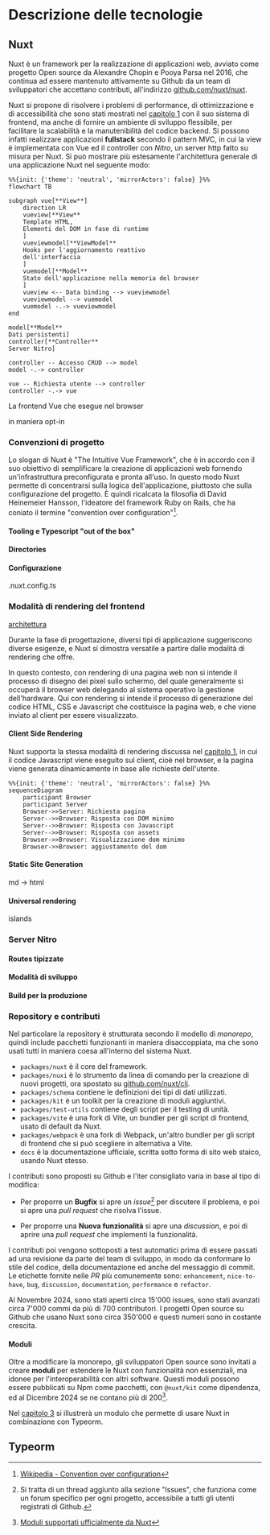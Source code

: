 # Descrizione delle tecnologie

## Nuxt

Nuxt è un framework per la realizzazione di applicazioni web, avviato come progetto Open source da Alexandre Chopin e Pooya Parsa nel 2016, che continua ad essere mantenuto attivamente su Github da un team di sviluppatori che accettano contributi, all'indirizzo [github.com/nuxt/nuxt](https://github.com/nuxt/nuxt).

Nuxt si propone di risolvere i problemi di performance, di ottimizzazione e di accessibilità che sono stati mostrati nel [capitolo 1](#ritorno-al-server-side-rendering) con il suo sistema di frontend, ma anche di fornire un ambiente di sviluppo flessibile, per facilitare la scalabilità e la manutenibilità del codice backend. Si possono infatti realizzare applicazioni **fullstack** secondo il pattern MVC, in cui la view è implementata con Vue ed il controller con *Nitro*, un server http fatto su misura per Nuxt. Si può mostrare più estesamente l'<span id="architettura-generale">architettura generale</span> di una applicazione Nuxt nel seguente modo:

```mermaid {height=6cm}
%%{init: {'theme': 'neutral', 'mirrorActors': false} }%%
flowchart TB

subgraph vue[**View**]
	direction LR
	vueview[**View**
	Template HTML,
	Elementi del DOM in fase di runtime
	]
	vueviewmodel[**ViewModel**
	Hooks per l'aggiornamento reattivo
	dell'interfaccia
	]
	vuemodel[**Model**
	Stato dell'applicazione nella memoria del browser
	]
	vueview <-- Data binding --> vueviewmodel
	vueviewmodel --> vuemodel
	vuemodel -.-> vueviewmodel
end

model[**Model**
Dati persistenti]
controller[**Controller**
Server Nitro]

controller -- Accesso CRUD --> model
model -.-> controller

vue -- Richiesta utente --> controller
controller -.-> vue
```

La frontend Vue che esegue nel browser 


in maniera opt-in

### Convenzioni di progetto

Lo slogan di Nuxt è "The Intuitive Vue Framework", che è in accordo con il suo obiettivo di semplificare la creazione di applicazioni web fornendo un'infrastruttura preconfigurata e pronta all'uso. In questo modo Nuxt permette di concentrarsi sulla logica dell'applicazione, piuttosto che sulla configurazione del progetto. È quindi ricalcata la filosofia di David Heinemeier Hansson, l'ideatore del framework Ruby on Rails, che ha coniato il termine "convention over configuration"[^convention-over-configuration].

[^convention-over-configuration]: [Wikipedia - Convention over configuration](https://en.wikipedia.org/wiki/Convention_over_configuration)

#### Tooling e Typescript "out of the box"

#### Directories

#### Configurazione

.nuxt.config.ts

### Modalità di rendering del frontend

[architettura](#architettura)

Durante la fase di progettazione, diversi tipi di applicazione suggeriscono diverse esigenze, e Nuxt si dimostra versatile a partire dalle modalità di rendering che offre.

In questo contesto, con rendering di una pagina web non si intende il processo di disegno dei pixel sullo schermo, del quale generalmente si occuperà il browser web delegando al sistema operativo la gestione dell'hardware. Qui con rendering si intende il processo di generazione del codice HTML, CSS e Javascript che costituisce la pagina web, e che viene inviato al client per essere visualizzato.


#### Client Side Rendering

Nuxt supporta la stessa modalità di rendering discussa nel [capitolo 1](#vue.js), in cui il codice Javascript viene eseguito sul client, cioè nel browser, e la pagina viene generata dinamicamente in base alle richieste dell'utente.

```mermaid {height=4cm}
%%{init: {'theme': 'neutral', 'mirrorActors': false} }%%
sequenceDiagram
    participant Browser
    participant Server
    Browser->>Server: Richiesta pagina
    Server-->>Browser: Risposta con DOM minimo
    Server-->>Browser: Risposta con Javascript
    Server-->>Browser: Risposta con assets
    Browser->>Browser: Visualizzazione dom minimo
    Browser->>Browser: aggiustamento del dom
```  

#### Static Site Generation
md -> html

#### Universal rendering

islands

### Server Nitro

#### Routes tipizzate

#### Modalità di sviluppo

#### Build per la produzione

### Repository e contributi

Nel particolare la repository è strutturata secondo il modello di *monorepo*, quindi include pacchetti funzionanti in maniera disaccoppiata, ma che sono usati tutti in maniera coesa all'interno del sistema Nuxt.

- `packages/nuxt` è il core del framework.
- `packages/nuxi` è lo strumento da linea di comando per la creazione di nuovi progetti, ora spostato su [github.com/nuxt/cli](github.com/nuxt/cli).
- `packages/schema` contiene le definizioni dei tipi di dati utilizzati.
- `packages/kit` è un toolkit per la creazione di moduli aggiuntivi.
- `packages/test-utils` contiene degli script per il testing di unità.
- `packages/vite` è una fork di Vite, un bundler per gli script di frontend, usato di default da Nuxt.
- `packages/webpack` è una fork di Webpack, un'altro bundler per gli script di frontend che si può scegliere in alternativa a Vite.
- `docs` è la documentazione ufficiale, scritta sotto forma di sito web staico, usando Nuxt stesso.

I contributi sono proposti su Github e l'iter consigliato varia in base al tipo di modifica:

- Per proporre un **Bugfix** si apre un *issue*[^github-issue] per discutere il problema, e poi si apre una *pull request* che risolva l'issue.

- Per proporre una **Nuova funzionalità** si apre una *discussion*, e poi di aprire una *pull request* che implementi la funzionalità.

[^github-issue]: Si tratta di un thread aggiunto alla sezione "Issues", che funziona come un forum specifico per ogni progetto, accessibile a tutti gli utenti registrati di Github.

I contributi poi vengono sottoposti a test automatici prima di essere passati ad una revisione da parte del team di sviluppo, in modo da conformare lo stile del codice, della documentazione ed anche del messaggio di commit. Le etichette fornite nelle *PR* più comunemente sono: `enhancement`, `nice-to-have`, `bug`, `discussion`, `documentation`, `performance` e `refactor`.

Al Novembre 2024, sono stati aperti circa 15'000 issues, sono stati avanzati circa 7'000 commi da più di 700 contributori. I progetti Open source su Github che usano Nuxt sono circa 350'000 e questi numeri sono in costante crescita.

#### Moduli

Oltre a modificare la monorepo, gli sviluppatori Open source sono invitati a creare **moduli** per estendere le Nuxt con funzionalità non essenziali, ma idonee per l'interoperabilità con altri software. Questi moduli possono essere pubblicati su Npm come pacchetti, con `@nuxt/kit` come dipendenza, ed al Dicembre 2024 se ne contano più di 200[^moduli-nuxt].

Nel [capitolo 3](#soluzioni-di-design) si illustrerà un modulo che permette di usare Nuxt in combinazione con Typeorm.

[^moduli-nuxt]: [Moduli supportati ufficialmente da Nuxt](https://nuxt.com/modules)





## Typeorm


